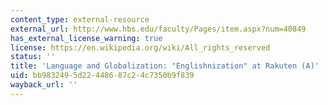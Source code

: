 ```yaml
---
content_type: external-resource
external_url: http://www.hbs.edu/faculty/Pages/item.aspx?num=40849
has_external_license_warning: true
license: https://en.wikipedia.org/wiki/All_rights_reserved
status: ''
title: 'Language and Globalization: "Englishnization" at Rakuten (A)'
uid: bb983249-5d22-4486-87c2-4c7350b9f839
wayback_url: ''
---
```

